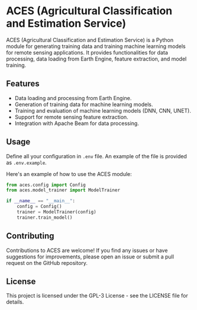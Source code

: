 # ACES (Agricultural Classification and Estimation Service)

ACES (Agricultural Classification and Estimation Service) is a Python module for generating training data and training machine learning models for remote sensing applications. It provides functionalities for data processing, data loading from Earth Engine, feature extraction, and model training.

## Features

- Data loading and processing from Earth Engine.
- Generation of training data for machine learning models.
- Training and evaluation of machine learning models (DNN, CNN, UNET).
- Support for remote sensing feature extraction.
- Integration with Apache Beam for data processing.


## Usage
Define all your configuration in `.env` file. An example of the file is provided as `.env.example`.

Here's an example of how to use the ACES module:

```python
from aces.config import Config
from aces.model_trainer import ModelTrainer

if __name__ == "__main__":
    config = Config()
    trainer = ModelTrainer(config)
    trainer.train_model()
```

## Contributing
Contributions to ACES are welcome! If you find any issues or have suggestions for improvements, please open an issue or submit a pull request on the GitHub repository.

## License
This project is licensed under the GPL-3 License - see the LICENSE file for details.
